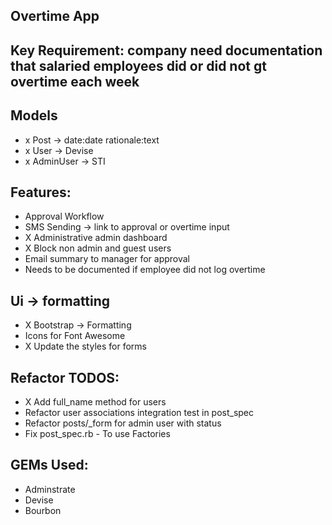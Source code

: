 ## Overtime App

## Key Requirement: company need documentation that salaried employees did or did not gt overtime each week


## Models 
- x Post -> date:date rationale:text
- x User -> Devise
- x AdminUser -> STI

## Features: 
- Approval Workflow
- SMS Sending -> link to approval or overtime input
- X Administrative admin dashboard
- X Block non admin and guest users
- Email summary to manager for approval
- Needs to be documented if employee did not log overtime

## Ui -> formatting

- X Bootstrap -> Formatting
- Icons for Font Awesome
- X Update the styles for forms

## Refactor TODOS: 
- X Add full_name method for users
- Refactor user associations integration test in post_spec
- Refactor posts/_form for admin user with status
- Fix post_spec.rb - To use Factories

## GEMs Used: 

- Adminstrate
- Devise 
- Bourbon
